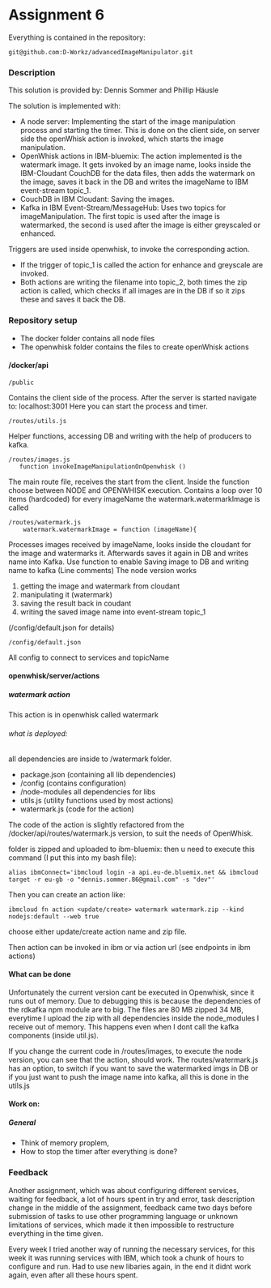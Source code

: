 # Assignment 6

Everything is contained in the repository: 
```
git@github.com:D-Workz/advancedImageManipulator.git
```
### Description

This solution is provided by: 
Dennis Sommer and 
Phillip Häusle 

The solution is implemented with:
 * A node server: Implementing the start of the image manipulation process and starting the timer. This is done on the client side, on server side the openWhisk action is invoked, which starts the image manipulation.
 * OpenWhisk actions in IBM-bluemix: The action implemented is the watermark image. It gets invoked by an image name, looks inside the IBM-Cloudant CouchDB for the data files, then adds the watermark on the image, saves it back in the DB and writes the imageName to IBM event-stream topic_1.
 * CouchDB in IBM Cloudant: Saving the images.
 * Kafka in IBM Event-Stream/MessageHub: Uses two topics for imageManipulation. The first topic is used after the image is watermarked, the second is used after the image is either greyscaled or enhanced.

Triggers are used inside openwhisk, to invoke the corresponding action. 
* If the trigger of topic_1 is called the action for enhance and greyscale are invoked. 
* Both actions are writing the filename into topic_2, both times the zip action is called, which checks if all images are in the DB if so it zips these and saves it back the DB. 


### Repository setup
* The docker folder contains all node files
* The openwhisk folder contains the files to create openWhisk actions

#### /docker/api

```
/public
```

Contains the client side of the process. After the server is started navigate to: localhost:3001
Here you can start the process and timer.
```
/routes/utils.js
```
Helper functions, accessing DB and writing with the help of producers to kafka.

```
/routes/images.js
   function invokeImageManipulationOnOpenwhisk ()
```
The main route file, receives the start from the client. 
Inside the function choose between NODE and OPENWHISK execution.
Contains a loop over 10 items (hardcoded) for every imageName the watermark.watermarkImage is called
```
/routes/watermark.js
    watermark.watermarkImage = function (imageName){
```
Processes images received by imageName, looks inside the cloudant for the image and watermarks it. Afterwards saves it again in DB and writes name into Kafka.
Use function to enable Saving image to DB and writing name to kafka (Line comments)
The node version works
1. getting the image and watermark from cloudant
2. manipulating it (watermark)
3. saving the result back in coudant 
4. writing the saved image name into event-stream topic_1 

(/config/default.json for details)
```
/config/default.json
```
All config to connect to services and topicName

#### openwhisk/server/actions

##### watermark action 
This action is in openwhisk called watermark

###### what is deployed:
all dependencies are inside to /watermark folder. 
* package.json (containing all lib dependencies)
* /config (contains configuration)
* /node-modules all dependencies for libs
* utils.js (utility functions used by most actions) 
* watermark.js (code for the action)

The code of the action is slightly refactored from the /docker/api/routes/watermark.js version, to suit the needs of OpenWhisk. 

folder is zipped and uploaded to ibm-bluemix:
then u need to execute this command (I put this into my bash file): 
```
alias ibmConnect='ibmcloud login -a api.eu-de.bluemix.net && ibmcloud target -r eu-gb -o "dennis.sommer.86@gmail.com" -s "dev"'
```
Then you can create an action like:
```
ibmcloud fn action <update/create> watermark watermark.zip --kind nodejs:default --web true
```
choose either update/create action name and zip file. 

Then action can be invoked in ibm or via action url (see endpoints in ibm actions)


#### What can be done

Unfortunately the current version cant be executed in Openwhisk, since it runs out of memory. Due to debugging this is because the dependencies of the rdkafka npm module are to big. The files are 80 MB zipped 34 MB, everytime I upload the zip with all dependencies inside the node_modules I receive out of memory. This happens even when I dont call the kafka components (inside util.js). 

If you change the current code in /routes/images, to execute the node version, you can see that the action, should work. The routes/watermark.js has an option, to switch if you want to save the watermarked imgs in DB or if you just want to push the image name into kafka, all this is done in the utils.js

#### Work on:

##### General 
* Think of memory proplem, 
* How to stop the timer after everything is done? 

### Feedback

Another assignment, which was about configuring different services, waiting for feedback, a lot of hours spent in try and error, task description change in the middle of the assignment, feedback came two days before submission of tasks to use other programming language or unknown limitations of services, which made it then impossible to restructure everything in the time given. 

Every week I tried another way of running the necessary services, for this week it was running services with IBM, which took a chunk of hours to configure and run. Had to use new libaries again, in the end it didnt work again, even after all these hours spent. 


 
